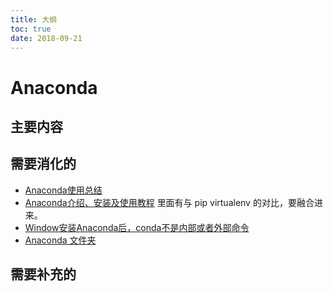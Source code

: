 ```yaml
---
title: 大纲
toc: true
date: 2018-09-21
---
```

# Anaconda



## 主要内容



## 需要消化的

- [Anaconda使用总结](https://www.cnblogs.com/carlyao/p/6929459.html)
- [Anaconda介绍、安装及使用教程](https://zhuanlan.zhihu.com/p/32925500) 里面有与 pip  virtualenv 的对比，要融合进来。
- [Window安装Anaconda后，conda不是内部或者外部命令](https://blog.csdn.net/u011361880/article/details/75294226)
- [Anaconda 文件夹](https://repo.continuum.io/archive/)


## 需要补充的
